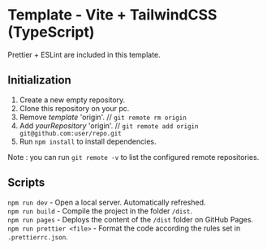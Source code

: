 # Template - Vite + TailwindCSS (TypeScript)

Prettier + ESLint are included in this template.

## Initialization

1. Create a new empty repository.
2. Clone this repository on your pc.
3. Remove _template_ 'origin'. // `git remote rm origin`
4. Add _yourRepository_ 'origin'. // `git remote add origin git@github.com:user/repo.git`
5. Run `npm install` to install dependencies.

Note : you can run `git remote -v` to list the configured remote repositories.

## Scripts

`npm run dev` - Open a local server. Automatically refreshed.<br>
`npm run build` - Compile the project in the folder `/dist`.<br> 
`npm run pages` - Deploys the content of the `/dist` folder on GitHub Pages.<br>
`npm run prettier <file>` - Format the code according the rules set in `.prettierrc.json`.
